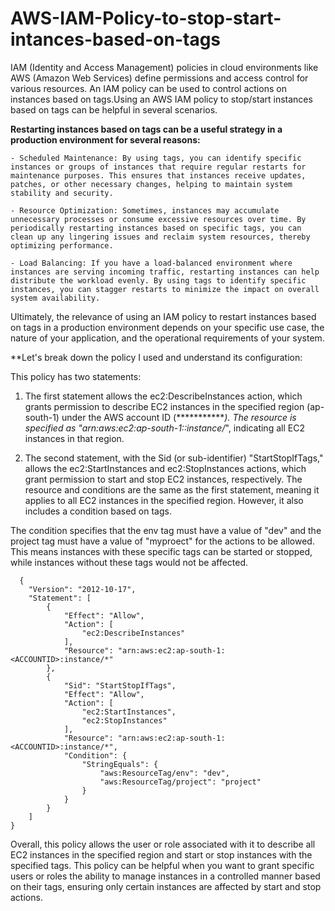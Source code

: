 # AWS-IAM-Policy-to-stop-start-intances-based-on-tags
IAM (Identity and Access Management) policies in cloud environments like AWS (Amazon Web Services) define permissions and access control for various resources. An IAM policy can be used to control actions on instances based on tags.Using an AWS IAM policy to stop/start instances based on tags can be helpful in several scenarios.

**Restarting instances based on tags can be a useful strategy in a production environment for several reasons:**

    - Scheduled Maintenance: By using tags, you can identify specific instances or groups of instances that require regular restarts for maintenance purposes. This ensures that instances receive updates, patches, or other necessary changes, helping to maintain system stability and security.

    - Resource Optimization: Sometimes, instances may accumulate unnecessary processes or consume excessive resources over time. By periodically restarting instances based on specific tags, you can clean up any lingering issues and reclaim system resources, thereby optimizing performance.

    - Load Balancing: If you have a load-balanced environment where instances are serving incoming traffic, restarting instances can help distribute the workload evenly. By using tags to identify specific instances, you can stagger restarts to minimize the impact on overall system availability.

Ultimately, the relevance of using an IAM policy to restart instances based on tags in a production environment depends on your specific use case, the nature of your application, and the operational requirements of your system.

**Let's break down the policy I used and understand its configuration:

This policy has two statements:

   1. The first statement allows the ec2:DescribeInstances action, which grants permission to describe EC2 instances in the specified region (ap-south-1) under the AWS account ID (************). The resource is specified as "arn:aws:ec2:ap-south-1:<ACCOUNTID>:instance/*", indicating all EC2 instances in that region.
  
   2. The second statement, with the Sid (or sub-identifier) "StartStopIfTags," allows the ec2:StartInstances and ec2:StopInstances actions, which grant permission to start and stop EC2 instances, respectively. The resource and conditions are the same as the first statement, meaning it applies to all EC2 instances in the specified region. However, it also includes a condition based on tags.

The condition specifies that the env tag must have a value of "dev" and the project tag must have a value of "myproect" for the actions to be allowed. This means instances with these specific tags can be started or stopped, while instances without these tags would not be affected.

```
  {
    "Version": "2012-10-17",
    "Statement": [
        {
            "Effect": "Allow",
            "Action": [
                "ec2:DescribeInstances"
            ],
            "Resource": "arn:aws:ec2:ap-south-1:<ACCOUNTID>:instance/*"
        },
        {
            "Sid": "StartStopIfTags",
            "Effect": "Allow",
            "Action": [
                "ec2:StartInstances",
                "ec2:StopInstances"
            ],
            "Resource": "arn:aws:ec2:ap-south-1:<ACCOUNTID>:instance/*",
            "Condition": {
                "StringEquals": {
                    "aws:ResourceTag/env": "dev",
                    "aws:ResourceTag/project": "project"
                }
            }
        }
    ]
}
```
  
Overall, this policy allows the user or role associated with it to describe all EC2 instances in the specified region and start or stop instances with the specified tags. This policy can be helpful when you want to grant specific users or roles the ability to manage instances in a controlled manner based on their tags, ensuring only certain instances are affected by start and stop actions.
